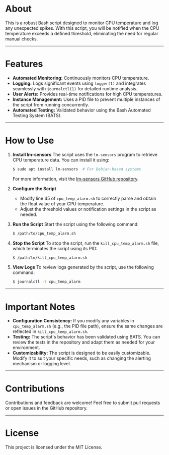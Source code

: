 # About
This is a robust Bash script designed to monitor CPU temperature and log any unexpected spikes. With this script, you will be notified when the CPU temperature exceeds a defined threshold, eliminating the need for regular manual checks.

--------------------------

# Features
- **Automated Monitoring:** Continuously monitors CPU temperature.
- **Logging:** Logs significant events using `logger(1)` and integrates seamlessly with `journalctl(1)` for detailed runtime analysis.
- **User Alerts:** Provides real-time notifications for high CPU temperatures.
- **Instance Management:** Uses a PID file to prevent multiple instances of the script from running concurrently.
- **Automated Testing:** Validated behavior using the Bash Automated Testing System (BATS).

--------------------------

# How to Use

1. **Install lm-sensors**
   The script uses the `lm-sensors` program to retrieve CPU temperature data. You can install it using:
   ```bash
   $ sudo apt install lm-sensors  # For Debian-based systems
   ```
   For more information, visit the [lm-sensors GitHub repository](https://github.com/lm-sensors/lm-sensors).

2. **Configure the Script**
   - Modify line 45 of `cpu_temp_alarm.sh` to correctly parse and obtain the float value of your CPU temperature.
   - Adjust the threshold values or notification settings in the script as needed.

3. **Run the Script**
   Start the script using the following command:
   ```bash
   $ /path/to/cpu_temp_alarm.sh
   ```

4. **Stop the Script**
   To stop the script, run the `kill_cpu_temp_alarm.sh` file, which terminates the script using its PID:
   ```bash
   $ /path/to/kill_cpu_temp_alarm.sh
   ```

5. **View Logs**
   To review logs generated by the script, use the following command:
   ```bash
   $ journalctl -t cpu_temp_alarm
   ```

--------------------------

# Important Notes

- **Configuration Consistency:** If you modify any variables in `cpu_temp_alarm.sh` (e.g., the PID file path), ensure the same changes are reflected in `kill_cpu_temp_alarm.sh`.
- **Testing:** The script's behavior has been validated using BATS. You can review the tests in the repository and adapt them as needed for your environment.
- **Customizability:** The script is designed to be easily customizable. Modify it to suit your specific needs, such as changing the alerting mechanism or logging level.

--------------------------

# Contributions
Contributions and feedback are welcome! Feel free to submit pull requests or open issues in the GitHub repository.

--------------------------

# License
This project is licensed under the MIT License.

